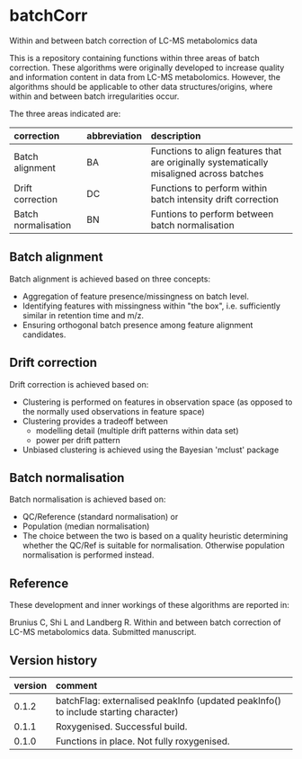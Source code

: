 # batchCorr
Within and between batch correction of LC-MS metabolomics data

This is a repository containing functions within three areas of batch correction. These algorithms were originally developed 
to increase quality and information content in data from LC-MS metabolomics. However, the algorithms should be applicable to 
other data structures/origins, where within and between batch irregularities occur.

The three areas indicated are:

correction | abbreviation | description
:--- | :----------- | :----------
Batch alignment | BA | Functions to align features that are originally systematically misaligned across batches
Drift correction | DC | Functions to perform within batch intensity drift correction
Batch normalisation | BN | Funtions to perform between batch normalisation

## Batch alignment 
Batch alignment is achieved based on three concepts:
- Aggregation of feature presence/missingness on batch level.
- Identifying features with missingness within "the box", i.e. sufficiently similar in retention time and m/z.
- Ensuring orthogonal batch presence among feature alignment candidates.

## Drift correction
Drift correction is achieved based on:
- Clustering is performed on features in observation space (as opposed to the normally used observations in feature space)
- Clustering provides a tradeoff between 
  - modelling detail (multiple drift patterns within data set)
  - power per drift pattern
- Unbiased clustering is achieved using the Bayesian 'mclust' package

## Batch normalisation
Batch normalisation is achieved based on:
- QC/Reference (standard normalisation) or
- Population (median normalisation)
- The choice between the two is based on a quality heuristic determining whether the QC/Ref is suitable for normalisation. Otherwise population normalisation is performed instead.

## Reference
These development and inner workings of these algorithms are reported in:

Brunius C, Shi L and Landberg R. Within and between batch correction of LC-MS metabolomics data. Submitted manuscript.

## Version history
version | comment
:------ | :------
0.1.2 | batchFlag: externalised peakInfo (updated peakInfo() to include starting character) 
0.1.1 | Roxygenised. Successful build.
0.1.0 | Functions in place. Not fully roxygenised.

